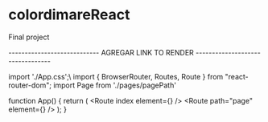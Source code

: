 # colordimareReact
Final project 


---------------------------- AGREGAR LINK TO RENDER ---------------------------------


import './App.css';\\
import { BrowserRouter, Routes, Route } from "react-router-dom";
import Page from './pages/pagePath'



function App() {
  return (
    <BrowserRouter>
      <Routes>
        <Route index element={<Home />} />
        <Route path="page" element={<Page />} />
      </Routes>
    </BrowserRouter>
  );
}
